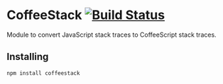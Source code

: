 # CoffeeStack [![Build Status](https://travis-ci.org/kevinsawicki/coffeestack.png)](https://travis-ci.org/kevinsawicki/coffeestack)

Module to convert JavaScript stack traces to CoffeeScript stack traces.

## Installing

```sh
npm install coffeestack
```
